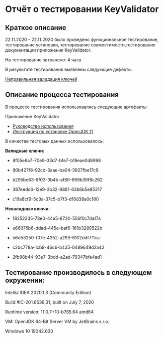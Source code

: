 # Отчёт о тестировании KeyValidator #

## Краткое описание 

22.11.2020 - 22.11.2020 было проведено функциональное тестирование, тестирование установки, тестирование совместимости,тестирование документации приложения KeyValidator.

На тестирование затрачено: 4 часа

В результате тестирования выявлены следующие дефекты:

[Неправильная валидация ключей](https://github.com/kawasary/java-homework-1.1/issues/1)

## Описание процесса тестирования

В процессе тестирования использовались следующие артефакты:

Приложение KeyValidator
- [Руководство использования ](https://github.com/netology-code/javaqa-homeworks/blob/master/intro/user-manual.md)
- [Инструкция по установке OpenJDK 11](https://github.com/netology-code/javaqa-homeworks/blob/master/intro/openjdk11-manual.md)


В качестве тестовых данных использовалось:

**Валидные ключи:**

* 8f05e6a7-70e9-33d7-bfe7-b19eae0d8998

* 80b427f8-92cd-3aae-ba04-3927fbe17c6

* b295bc63-9f03-3b4b-af80-969b39f8c262
* 387eedc6-12e9-3b32-9881-63b6b5e85317
* c19a8cf9-5c3a-37c5-b7f3-d16d38a0c180

**Невалидные ключи:**

* 18252235-78e0-44a5-8720-556f0c7da17a

* e66075b6-ddad-445e-baf6-161b3289522b

* b6d53250-f07e-4352-a293-6102ddf7f1ca

* c2bc778a-1cb9-46c6-b435-0489649d2a42

* 2fb98b44-93e7-3bdd-a2ad-79347bfe4ad1

## Тестирование производилось в следующем окружении:

  IntelliJ IDEA 2020.1.3 (Community Edition)
  
   Build #IC-201.8538.31, built on July 7, 2020
   
   Runtime version: 11.0.7+10-b765.64 amd64
   
   VM: OpenJDK 64-Bit Server VM by JetBrains s.r.o.
   
   Windows 10 19042.630
   

